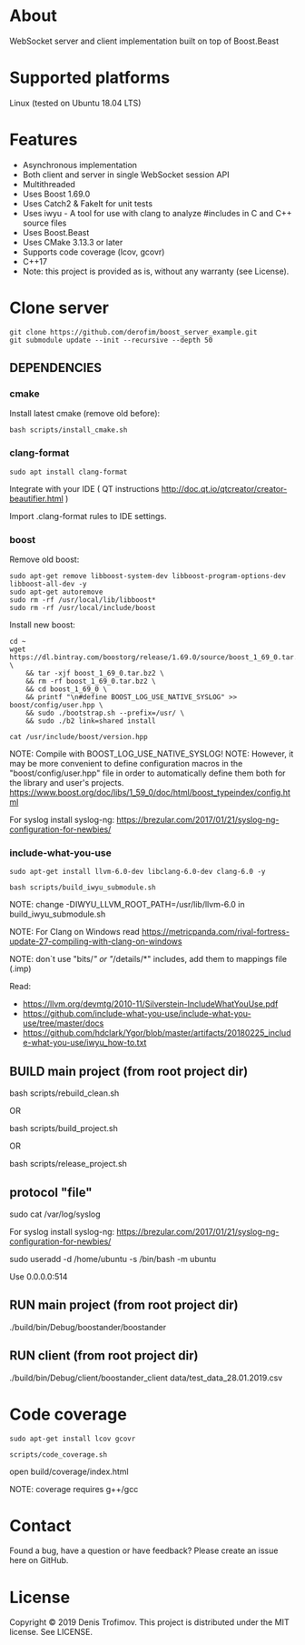 # About

WebSocket server and client implementation built on top of Boost.Beast

# Supported platforms

Linux (tested on Ubuntu 18.04 LTS)

# Features

* Asynchronous implementation
* Both client and server in single WebSocket session API
* Multithreaded
* Uses Boost 1.69.0
* Uses Catch2 & FakeIt for unit tests
* Uses iwyu - A tool for use with clang to analyze #includes in C and C++ source files
* Uses Boost.Beast
* Uses CMake 3.13.3 or later
* Supports code coverage (lcov, gcovr)
* C++17
* Note: this project is provided as is, without any warranty (see License).

# Clone server

```
git clone https://github.com/derofim/boost_server_example.git
git submodule update --init --recursive --depth 50
```

## DEPENDENCIES

### cmake

Install latest cmake (remove old before):
```
bash scripts/install_cmake.sh
```

### clang-format

```
sudo apt install clang-format
```

Integrate with your IDE ( QT instructions http://doc.qt.io/qtcreator/creator-beautifier.html )

Import .clang-format rules to IDE settings.

### boost

Remove old boost:
```
sudo apt-get remove libboost-system-dev libboost-program-options-dev libboost-all-dev -y
sudo apt-get autoremove
sudo rm -rf /usr/local/lib/libboost*
sudo rm -rf /usr/local/include/boost
```

Install new boost:
```
cd ~
wget https://dl.bintray.com/boostorg/release/1.69.0/source/boost_1_69_0.tar.bz2 \
    && tar -xjf boost_1_69_0.tar.bz2 \
    && rm -rf boost_1_69_0.tar.bz2 \
    && cd boost_1_69_0 \
    && printf "\n#define BOOST_LOG_USE_NATIVE_SYSLOG" >> boost/config/user.hpp \
    && sudo ./bootstrap.sh --prefix=/usr/ \
    && sudo ./b2 link=shared install

cat /usr/include/boost/version.hpp
```

NOTE: Compile with BOOST_LOG_USE_NATIVE_SYSLOG!
NOTE: However, it may be more convenient to define configuration macros in the "boost/config/user.hpp" file in order to automatically define them both for the library and user's projects. https://www.boost.org/doc/libs/1_59_0/doc/html/boost_typeindex/config.html

For syslog install syslog-ng: https://brezular.com/2017/01/21/syslog-ng-configuration-for-newbies/

### include-what-you-use

```
sudo apt-get install llvm-6.0-dev libclang-6.0-dev clang-6.0 -y

bash scripts/build_iwyu_submodule.sh
```

NOTE: change -DIWYU_LLVM_ROOT_PATH=/usr/lib/llvm-6.0 in build_iwyu_submodule.sh

NOTE: For Clang on Windows read https://metricpanda.com/rival-fortress-update-27-compiling-with-clang-on-windows

NOTE: don`t use "bits/*" or "*/details/*" includes, add them to mappings file (.imp)

Read:
* https://llvm.org/devmtg/2010-11/Silverstein-IncludeWhatYouUse.pdf
* https://github.com/include-what-you-use/include-what-you-use/tree/master/docs
* https://github.com/hdclark/Ygor/blob/master/artifacts/20180225_include-what-you-use/iwyu_how-to.txt

## BUILD main project (from root project dir)

bash scripts/rebuild_clean.sh

OR

bash scripts/build_project.sh

OR

bash scripts/release_project.sh

## protocol "file"

sudo cat /var/log/syslog

For syslog install syslog-ng: https://brezular.com/2017/01/21/syslog-ng-configuration-for-newbies/

sudo useradd -d /home/ubuntu -s /bin/bash -m ubuntu

Use 0.0.0.0:514

## RUN main project (from root project dir)

./build/bin/Debug/boostander/boostander

## RUN client (from root project dir)

./build/bin/Debug/client/boostander_client data/test_data_28.01.2019.csv

# Code coverage

```
sudo apt-get install lcov gcovr

scripts/code_coverage.sh
```

open build/coverage/index.html

NOTE: coverage requires g++/gcc

# Contact
Found a bug, have a question or have feedback? Please create an issue here on GitHub.

# License
Copyright © 2019 Denis Trofimov. This project is distributed under the MIT license. See LICENSE.
